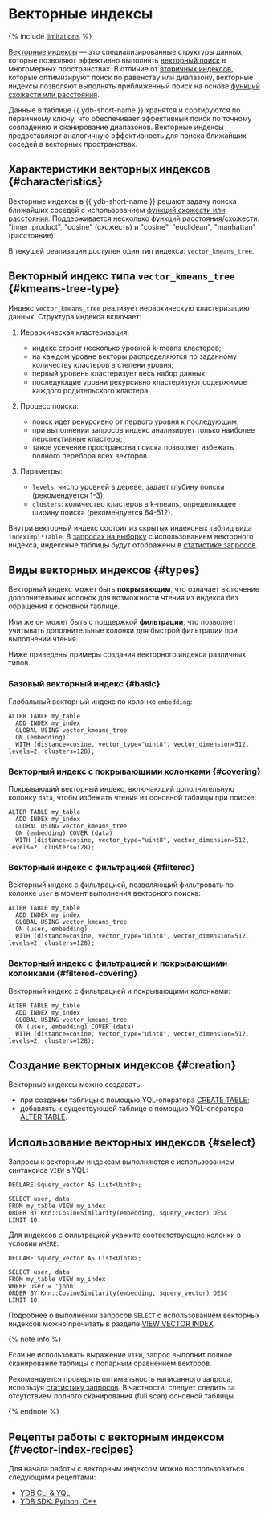 # Векторные индексы

{% include [limitations](../_includes/vector_index_limitations.md) %}

[Векторные индексы](../concepts/glossary.md#vector-index) — это специализированные структуры данных, которые позволяют эффективно выполнять [векторный поиск](../concepts/vector_search.md) в многомерных пространствах. В отличие от [вторичных индексов](../concepts/glossary.md#secondary-index), которые оптимизируют поиск по равенству или диапазону, векторные индексы позволяют выполнять приближенный поиск на основе [функций схожести или расстояния](../yql/reference/udf/list/knn.md#functions).

Данные в таблице {{ ydb-short-name }} хранятся и сортируются по первичному ключу, что обеспечивает эффективный поиск по точному совпадению и сканирование диапазонов. Векторные индексы предоставляют аналогичную эффективность для поиска ближайших соседей в векторных пространствах.

## Характеристики векторных индексов {#characteristics}

Векторные индексы в {{ ydb-short-name }} решают задачу поиска ближайших соседей с использованием [функций схожести или расстояния](../yql/reference/udf/list/knn.md#functions). Поддерживается несколько функций расстояния/схожести: "inner_product", "cosine" (схожесть) и "cosine", "euclidean", "manhattan" (расстояние).

В текущей реализации доступен один тип индекса: `vector_kmeans_tree`.

## Векторный индекс типа `vector_kmeans_tree` {#kmeans-tree-type}

Индекс `vector_kmeans_tree` реализует иерархическую кластеризацию данных. Структура индекса включает:

1. Иерархическая кластеризация:

    * индекс строит несколько уровней k-means кластеров;
    * на каждом уровне векторы распределяются по заданному количеству кластеров в степени уровня;
    * первый уровень кластеризует весь набор данных;
    * последующие уровни рекурсивно кластеризуют содержимое каждого родительского кластера.

2. Процесс поиска:

    * поиск идет рекурсивно от первого уровня к последующим;
    * при выполнении запросов индекс анализирует только наиболее перспективные кластеры;
    * такое усечение пространства поиска позволяет избежать полного перебора всех векторов.

3. Параметры:

    * `levels`: число уровней в дереве, задает глубину поиска (рекомендуется 1-3);
    * `clusters`: количество кластеров в k-means, определяющее ширину поиска (рекомендуется 64-512).

Внутри векторный индекс состоит из скрытых индексных таблиц вида `indexImpl*Table`. В [запросах на выборку](#select) с использованием векторного индекса, индексные таблицы будут отображены в [статистике запросов](query-plans-optimization.md).

## Виды векторных индексов {#types}

Векторный индекс может быть **покрывающим**, что означает включение дополнительных колонок для возможности чтения из индекса без обращения к основной таблице.

Или же он может быть с поддержкой **фильтрации**, что позволяет учитывать дополнительные колонки для быстрой фильтрации при выполнении чтения.

Ниже приведены примеры создания векторного индекса различных типов.


### Базовый векторный индекс {#basic}

Глобальный векторный индекс по колонке `embedding`:  

```yql
ALTER TABLE my_table
  ADD INDEX my_index
  GLOBAL USING vector_kmeans_tree
  ON (embedding)
  WITH (distance=cosine, vector_type="uint8", vector_dimension=512, levels=2, clusters=128);
```

### Векторный индекс с покрывающими колонками {#covering}

Покрывающий векторный индекс, включающий дополнительную колонку `data`, чтобы избежать чтения из основной таблицы при поиске:  

```yql
ALTER TABLE my_table
  ADD INDEX my_index
  GLOBAL USING vector_kmeans_tree
  ON (embedding) COVER (data)
  WITH (distance=cosine, vector_type="uint8", vector_dimension=512, levels=2, clusters=128);
```

### Векторный индекс с фильтрацией {#filtered}

Векторный индекс с фильтрацией, позволяющий фильтровать по колонке `user` в момент выполнения векторного поиска:

```yql
ALTER TABLE my_table
  ADD INDEX my_index
  GLOBAL USING vector_kmeans_tree
  ON (user, embedding)
  WITH (distance=cosine, vector_type="uint8", vector_dimension=512, levels=2, clusters=128);
```

### Векторный индекс с фильтрацией и покрывающими колонками {#filtered-covering}

Векторный индекс с фильтрацией и покрывающими колонками:  

```yql
ALTER TABLE my_table
  ADD INDEX my_index
  GLOBAL USING vector_kmeans_tree
  ON (user, embedding) COVER (data)
  WITH (distance=cosine, vector_type="uint8", vector_dimension=512, levels=2, clusters=128);
```

## Создание векторных индексов {#creation}

Векторные индексы можно создавать:

* при создании таблицы с помощью YQL-оператора [CREATE TABLE](../yql/reference/syntax/create_table/vector_index.md);
* добавлять к существующей таблице с помощью YQL-оператора [ALTER TABLE](../yql/reference/syntax/alter_table/indexes.md).

## Использование векторных индексов {#select}

Запросы к векторным индексам выполняются с использованием синтаксиса `VIEW` в YQL:

```yql
DECLARE $query_vector AS List<Uint8>;

SELECT user, data
FROM my_table VIEW my_index
ORDER BY Knn::CosineSimilarity(embedding, $query_vector) DESC
LIMIT 10;
```

Для индексов с фильтрацией укажите соответствующие колонки в условии `WHERE`:

```yql
DECLARE $query_vector AS List<Uint8>;

SELECT user, data
FROM my_table VIEW my_index
WHERE user = 'john'
ORDER BY Knn::CosineSimilarity(embedding, $query_vector) DESC
LIMIT 10;
```

Подробнее о выполнении запросов `SELECT` с использованием векторных индексов можно прочитать в разделе [VIEW VECTOR INDEX](../yql/reference/syntax/select/vector_index.md).

{% note info %}

Если не использовать выражение `VIEW`, запрос выполнит полное сканирование таблицы с попарным сравнением векторов.

Рекомендуется проверять оптимальность написанного запроса, используя [статистику запросов](query-plans-optimization.md). В частности, следует следить за отсутствием полного сканирования (full scan) основной таблицы.

{% endnote %}

## Рецепты работы с векторным индексом {#vector-index-recipes}

Для начала работы с векторным индексом можно воспользоваться следующими рецептами:

* [YDB CLI & YQL](../recipes/vector-search.md)
* [YDB SDK: Python, C++](../recipes/ydb-sdk/vector-search.md)